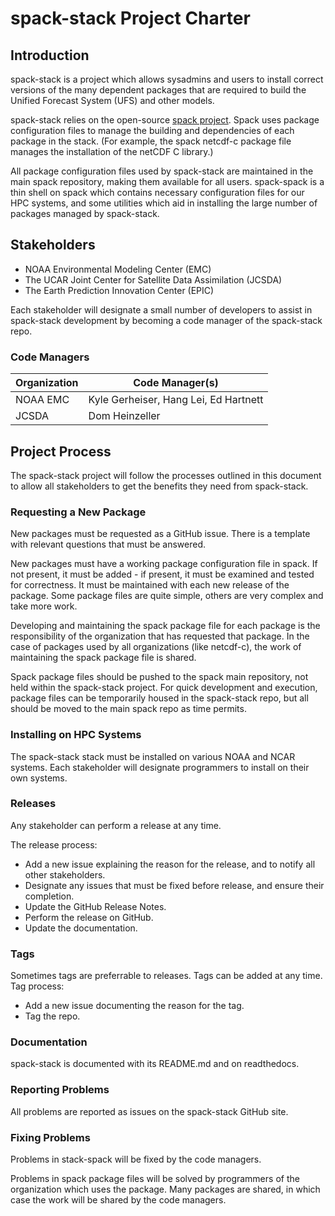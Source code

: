 # spack-stack Project Charter

## Introduction

spack-stack is a project which allows sysadmins and users to install
correct versions of the many dependent packages that are required to
build the Unified Forecast System (UFS) and other models.

spack-stack relies on the open-source [spack
project](https://github.com/spack/spack). Spack uses package
configuration files to manage the building and dependencies of each
package in the stack. (For example, the spack netcdf-c package file
manages the installation of the netCDF C library.)

All package configuration files used by spack-stack are maintained in
the main spack repository, making them available for all
users. spack-spack is a thin shell on spack which contains necessary
configuration files for our HPC systems, and some utilities which aid
in installing the large number of packages managed by spack-stack.

## Stakeholders

- NOAA Environmental Modeling Center (EMC)
- The UCAR Joint Center for Satellite Data Assimilation (JCSDA)
- The Earth Prediction Innovation Center (EPIC)

Each stakeholder will designate a small number of developers to assist
in spack-stack development by becoming a code manager of the
spack-stack repo.

### Code Managers

Organization | Code Manager(s)
-------------|----------------
NOAA EMC | Kyle Gerheiser, Hang Lei, Ed Hartnett
JCSDA | Dom Heinzeller

## Project Process

The spack-stack project will follow the processes outlined in this
document to allow all stakeholders to get the benefits they need from
spack-stack.

### Requesting a New Package

New packages must be requested as a GitHub issue. There is a template
with relevant questions that must be answered.

New packages must have a working package configuration file in
spack. If not present, it must be added - if present, it must be
examined and tested for correctness. It must be maintained with each
new release of the package. Some package files are quite simple,
others are very complex and take more work.

Developing and maintaining the spack package file for each package is
the responsibility of the organization that has requested that
package. In the case of packages used by all organizations (like
netcdf-c), the work of maintaining the spack package file is shared.

Spack package files should be pushed to the spack main repository, not
held within the spack-stack project. For quick development and
execution, package files can be temporarily housed in the spack-stack
repo, but all should be moved to the main spack repo as time permits.

### Installing on HPC Systems

The spack-stack stack must be installed on various NOAA and NCAR
systems. Each stakeholder will designate programmers to install on
their own systems.

### Releases

Any stakeholder can perform a release at any time.

The release process:
* Add a new issue explaining the reason for the release, and to notify all other stakeholders.
* Designate any issues that must be fixed before release, and ensure their completion.
* Update the GitHub Release Notes.
* Perform the release on GitHub.
* Update the documentation.

### Tags

Sometimes tags are preferrable to releases. Tags can be added at any time. Tag process:
* Add a new issue documenting the reason for the tag.
* Tag the repo.

### Documentation

spack-stack is documented with its README.md and on readthedocs.

### Reporting Problems

All problems are reported as issues on the spack-stack GitHub site.

### Fixing Problems

Problems in stack-spack will be fixed by the code managers.

Problems in spack package files will be solved by programmers of the
organization which uses the package. Many packages are shared, in
which case the work will be shared by the code managers.

